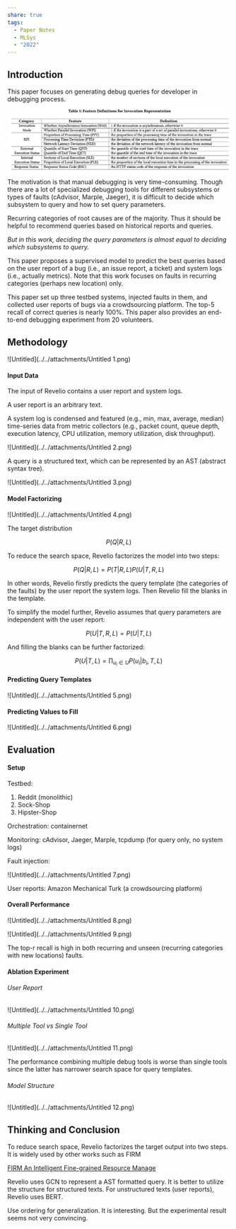 ```yaml
---
share: true
tags:
  - Paper Notes
  - MLSys
  - "2022"
---
```



## Introduction

This paper focuses on generating debug queries for developer in debugging process.

![Untitled](../../attachments/Untitled.png)

The motivation is that manual debugging is very time-consuming. Though there are a lot of specialized debugging tools for different subsystems or types of faults (cAdvisor, Marple, Jaeger), it is difficult to decide which subsystem to query and how to set query parameters.

Recurring categories of root causes are of the majority. Thus it should be helpful to recommend queries based on historical reports and queries.

*But in this work, deciding the query parameters is almost equal to deciding which subsystems to query.*

This paper proposes a supervised model to predict the best queries based on the user report of a bug (i.e., an issue report, a ticket) and system logs (i.e., actually metrics). Note that this work focuses on faults in recurring categories (perhaps new location) only.

This paper set up three testbed systems, injected faults in them, and collected user reports of bugs via a crowdsourcing platform. The top-5 recall of correct queries is nearly 100%. This paper also provides an end-to-end debugging experiment from 20 volunteers. 

## Methodology

![Untitled](../../attachments/Untitled 1.png)

#### Input Data

The input of Revelio contains a user report and system logs.

A user report is an arbitrary text.

A system log is condensed and featured (e.g., min, max, average, median) time-series data from metric collectors (e.g., packet count, queue depth, execution latency, CPU utilization, memory utilization, disk throughput).

![Untitled](../../attachments/Untitled 2.png)

A query is a structured text, which can be represented by an AST (abstract syntax tree).

![Untitled](../../attachments/Untitled 3.png)

#### Model Factorizing

![Untitled](../../attachments/Untitled 4.png)

The target distribution

$$
P(Q|R, L)
$$

To reduce the search space, Revelio factorizes the model into two steps:

$$
P(Q|R, L)=P(T|R, L)P(U|T, R, L)
$$

In other words, Revelio firstly predicts the query template (the categories of the faults) by the user report the system logs. Then Revelio fill the blanks in the template.

To simplify the model further, Revelio assumes that query parameters are independent with the user report:

 

$$
P(U|T,R,L)=P(U|T, L)
$$

And filling the blanks can be further factorized:

$$
P(U|T, L)=\prod_{u_i\in U} P(u_i|b_i, T, L)
$$

#### Predicting Query Templates

![Untitled](../../attachments/Untitled 5.png)

#### Predicting Values to Fill
![Untitled](../../attachments/Untitled 6.png)

## Evaluation

#### Setup

Testbed:

1. Reddit (monolithic)
2. Sock-Shop
3. Hipster-Shop

Orchestration: containernet

Monitoring: cAdvisor, Jaeger, Marple, tcpdump (for query only, no system logs)

Fault injection:

![Untitled](../../attachments/Untitled 7.png)

User reports: Amazon Mechanical Turk (a crowdsourcing platform)

#### Overall Performance

![Untitled](../../attachments/Untitled 8.png)

![Untitled](../../attachments/Untitled 9.png)

The top-r recall is high in both recurring and unseen (recurring categories with new locations) faults.

#### Ablation Experiment

###### User Report

![Untitled](../../attachments/Untitled 10.png)

###### Multiple Tool vs Single Tool

![Untitled](../../attachments/Untitled 11.png)

The performance combining multiple debug tools is worse than single tools since the latter has narrower search space for query templates.

###### Model Structure

![Untitled](../../attachments/Untitled 12.png)

## Thinking and Conclusion

To reduce search space, Revelio factorizes the target output into two steps. It is widely used by other works such as FIRM

[FIRM An Intelligent Fine-grained Resource Manage](./FIRM%20An%20Intelligent%20Fine-grained%20Resource%20Manage.md) 

Revelio uses GCN to represent a AST formatted query. It is better to utilize the structure for structured texts. For unstructured texts (user reports), Revelio uses BERT.

Use ordering for generalization. It is interesting. But the experimental result  seems not very convincing.